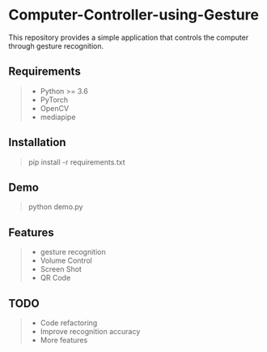 # Computer-Controller-using-Gesture
This repository provides a simple application that controls the computer through gesture recognition.

## Requirements
> + Python >= 3.6
> + PyTorch
> + OpenCV
> + mediapipe

## Installation
> pip install -r requirements.txt

## Demo
> python demo.py

## Features
> + gesture recognition
> + Volume Control
> + Screen Shot
> + QR Code

## TODO
> + Code refactoring  
> + Improve recognition accuracy  
> + More features  
